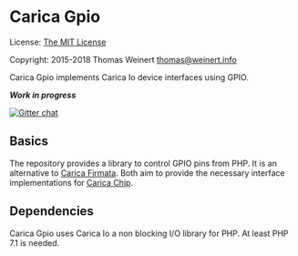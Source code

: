 Carica Gpio
===========

License: [The MIT License](http://opensource.org/licenses/mit-license.php)

Copyright: 2015-2018 Thomas Weinert <thomas@weinert.info>

Carica Gpio implements Carica Io device interfaces using GPIO. 

***Work in progress***

[![Gitter chat](https://img.shields.io/badge/gitter-join--chat-blue.svg)](https://gitter.im/ThomasWeinert/carica-chip)

Basics
------

The repository provides a library to control GPIO pins from PHP. It is an alternative to 
[Carica Firmata](https://github.com/ThomasWeinert/carica-firmata). Both aim to provide the
necessary interface implementations for [Carica Chip](https://github.com/ThomasWeinert/carica-chip).

Dependencies
------------

Carica Gpio uses Carica Io a non blocking I/O library for PHP. At least PHP 7.1 is needed.
